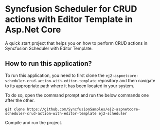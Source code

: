 # Syncfusion Scheduler for CRUD actions with Editor Template in Asp.Net Core

A quick start project that helps you on how to perform CRUD actions in Syncfusion Scheduler with Editor Template.

## How to run this application?
To run this application, you need to first clone the `ej2-aspnetcore-scheduler-crud-action-with-editor-template` repository and then navigate to its appropriate path where it has been located in your system.

To do so, open the command prompt and run the below commands one after the other.

```
git clone https://github.com/SyncfusionSamples/ej2-aspnetcore-scheduler-crud-action-with-editor-template ej2-scheduler
```
Compile and run the project.

